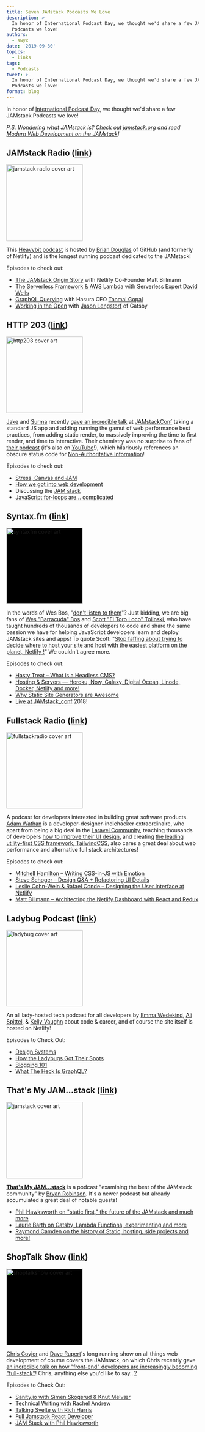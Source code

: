 ```yaml
---
title: Seven JAMstack Podcasts We Love
description: >-
  In honor of International Podcast Day, we thought we'd share a few JAMstack
  Podcasts we love!
authors:
  - swyx
date: '2019-09-30'
topics:
  - links
tags:
  - Podcasts
tweet: >-
  In honor of International Podcast Day, we thought we'd share a few JAMstack
  Podcasts we love!
format: blog
---
```

In honor of [International Podcast Day](https://internationalpodcastday.com/), we thought we'd share a few JAMstack Podcasts we love!

*P.S. Wondering what JAMstack is? Check out [jamstack.org](https://www.jamstack.org/?utm_source=blog&utm_medium=jamstack-podcasts-swyx&utm_campaign=devex) and read [Modern Web Development on the JAMstack](https://www.netlify.com/oreilly-jamstack/?utm_source=blog&utm_medium=jamstack-podcasts-swyx&utm_campaign=devex)!*

## JAMstack Radio ([link](https://www.heavybit.com/library/podcasts/jamstack-radio/))

<img src="https://www.heavybit.com/wp-content/uploads/2016/08/jamstack-radio-1024x1024.jpg" alt="jamstack radio cover art" width=200 />

This [Heavybit podcast](https://www.heavybit.com/library/podcasts/) is hosted by [Brian Douglas](https://twitter.com/bdougieyo) of GitHub (and formerly of Netlify) and is the longest running podcast dedicated to the JAMstack!

Episodes to check out:

- [The JAMstack Origin Story](https://www.heavybit.com/library/podcasts/jamstack-radio/ep-2-the-jamstack-origin-story/) with Netlify Co-Founder Matt Biilmann
- [The Serverless Framework & AWS Lambda](https://www.heavybit.com/library/podcasts/jamstack-radio/ep-4-the-serverless-framework-and-aws-lambda/) with Serverless Expert [David Wells](https://twitter.com/DavidWells)
- [GraphQL Querying](https://www.heavybit.com/library/podcasts/jamstack-radio/ep-35-graphql-querying-with-hasuras-tanmai-gopal/) with Hasura CEO [Tanmai Gopal](https://twitter.com/tanmaigo)
- [Working in the Open](https://www.heavybit.com/library/podcasts/jamstack-radio/__trashed/) with [Jason Lengstorf](https://twitter.com/jlengstorf) of Gatsby

## HTTP 203 ([link](https://www.youtube.com/playlist?list=PLNYkxOF6rcIAKIQFsNbV0JDws_G_bnNo9))


<img src="https://i3.ytimg.com/vi/yOcgGSCrn-c/hqdefault.jpg" alt="http203 cover art" width=200 />

[Jake](https://twitter.com/jaffathecake) and [Surma](https://twitter.com/dassurma) recently [gave an incredible talk](https://www.youtube.com/watch?v=TsTt7Tja30Q) at [JAMstackConf](https://jamstackconf.com/sf/?utm_source=blog&utm_medium=jamstack-podcasts-swyx&utm_campaign=devex) taking a standard JS app and adding running the gamut of web performance best practices, from adding static render, to massively improving the time to first render, and time to interactive. Their chemistry was no surprise to fans of [their podcast](https://developers.google.com/web/shows/http203/podcast) (it's also on [YouTube](https://www.youtube.com/playlist?list=PLNYkxOF6rcIAKIQFsNbV0JDws_G_bnNo9)!), which hilariously references an obscure status code for [Non-Authoritative Information](https://developer.mozilla.org/en-US/docs/Web/HTTP/Status/203)!

Episodes to check out:

- [Stress, Canvas and JAM](https://developers.google.com/web/shows/http203/podcast/stress-canvas-jam)
- [How we got into web development](https://www.youtube.com/watch?v=I-EElTqUfjU&list=PLNYkxOF6rcIAKIQFsNbV0JDws_G_bnNo9&index=8&t=0s)
- Discussing the [JAM stack](https://www.youtube.com/watch?v=QXsWaA3HTHA&list=PLNYkxOF6rcIAKIQFsNbV0JDws_G_bnNo9&index=14)
- [JavaScript for-loops are... complicated](https://www.youtube.com/watch?v=Nzokr6Boeaw)

## Syntax.fm ([link](https://syntax.fm))


<img src="https://syntax.fm/static/logo.png" alt="syntaxfm cover art" width=200 style="background: black;" />

In the words of Wes Bos, "[don't listen to them](https://twitter.com/wesbos/status/1178738370945703948)"? Just kidding, we are big fans of [Wes "Barracuda" Bos](https://twitter.com/wesbos) and [Scott "El Toro Loco" Tolinski](https://twitter.com/stolinski/status/1178746767828865024), who have taught hundreds of thousands of developers to code and share the same passion we have for helping JavaScript developers learn and deploy JAMstack sites and apps! To quote Scott: "[Stop faffing about trying to decide where to host your site and host with the easiest platform on the planet, Netlify !](https://twitter.com/stolinski/status/1178746767828865024)" We couldn't agree more.

Episodes to check out:

- [Hasty Treat – What is a Headless CMS?](https://syntax.fm/show/157/hasty-treat-what-is-a-headless-cms)
- [Hosting & Servers — Heroku, Now, Galaxy, Digital Ocean, Linode, Docker, Netlify and more!](https://syntax.fm/show/029/hosting-and-servers-heroku-now-galaxy-digital-ocean-linode-docker-netlify-and-more)
- [Why Static Site Generators are Awesome](https://syntax.fm/show/034/why-static-site-generators-are-awesome)
- [Live at JAMstack_conf](https://syntax.fm/show/090/live-at-jamstack_conf) 2018!

## Fullstack Radio ([link](http://www.fullstackradio.com/))


<img src="https://media.simplecast.com/podcast/image/279/small_1413649662-artwork.jpg" alt="fullstackradio cover art" width=200 />

A podcast for developers interested in building great software products. [Adam Wathan](http://twitter.com/adamwathan) is a developer-designer-indiehacker extraordinaire, who apart from being a big deal in the [Laravel Community](https://testdrivenlaravel.com/), teaching thousands of developers [how to improve their UI design](https://refactoringui.com/), and creating [the leading utility-first CSS framework, TailwindCSS](https://tailwindcss.com), also cares a great deal about web performance and alternative full stack architectures!

Episodes to check out:

- [Mitchell Hamilton – Writing CSS-in-JS with Emotion
](http://www.fullstackradio.com/117)
- [Steve Schoger – Design Q&A + Refactoring UI Details](http://www.fullstackradio.com/103)
- [Leslie Cohn-Wein & Rafael Conde – Designing the User Interface at Netlify](http://www.fullstackradio.com/124)
- [Matt Biilmann – Architecting the Netlify Dashboard with React and Redux](http://www.fullstackradio.com/122)

## Ladybug Podcast ([link](https://ladybug.dev/))


<img src="https://ladybug.dev/static/615138c59d5de227e39c7044f4f2e92c/e9c7b/logo.png" alt="ladybug cover art" width=200 />

An all lady-hosted tech podcast for all developers by [Emma Wedekind](https://twitter.com/@emmawedekind), [Ali Spittel](https://twitter.com/@aspittel), & [Kelly Vaughn](https://twitter.com/@kvlly) about code & career, and of course the site itself is hosted on Netlify!

Episodes to Check Out:

- [Design Systems](https://ladybug.dev/episode/design-systems/)
- [How the Ladybugs Got Their Spots](https://ladybug.dev/episode/how-the-ladybugs-got-their-spots/)
- [Blogging 101](https://ladybug.dev/episode/blogging-101/)
- [What The Heck Is GraphQL?](https://ladybug.dev/episode/what-the-heck-is-graphql/)

## That's My JAM...stack ([link](https://thatsmyjamstack.com/))


<img src="https://d33wubrfki0l68.cloudfront.net/c65436781605765fba20c1e906c4853c920f2733/1d8fb/images/logo.png" alt="jamstack cover art" width=200 />

[**That's My JAM...stack**](https://thatsmyjamstack.com/) is a podcast "examining the best of the JAMstack community" by [Bryan Robinson](https://twitter.com/brob). It's a newer podcast but already accumulated a great deal of notable guests!

- [Phil Hawksworth on "static first," the future of the JAMstack and much more](https://thatsmyjamstack.com/posts/phil-hawksworth/)
- [Laurie Barth on Gatsby, Lambda Functions, experimenting and more](https://thatsmyjamstack.com/posts/laurie-barth/)
- [Raymond Camden on the history of Static, hosting, side projects and more!](https://thatsmyjamstack.com/posts/raymond-camden/)


## ShopTalk Show ([link](https://shoptalkshow.com))

<img src="https://1uh1puzyb6-flywheel.netdna-ssl.com/wp-content/themes/shoptalk2/images/shoptalk_logo.png" alt="shoptalkshow cover art" width=200 style="background: black;" />

[Chris Coyier](https://twitter.com/chriscoyier/) and [Dave Rupert](https://twitter.com/davatron5000)'s long running show on all things web development of course covers the JAMstack, on which Chris recently gave [an incredible talk on how "front-end" developers are increasingly becoming "full-stack"](https://www.youtube.com/watch?v=VwjXUGFQjYg)! Chris, anything else you'd like to say...[?](https://shoptalkshow.com)

Episodes to Check Out:

- [Sanity.io with Simen Skogsrud & Knut Melvær](https://shoptalkshow.com/episodes/372/)
- [Technical Writing with Rachel Andrew](https://shoptalkshow.com/episodes/371/)
- [Talking Svelte with Rich Harris](https://shoptalkshow.com/episodes/349/)
- [Full Jamstack React Developer](https://shoptalkshow.com/episodes/369/)
- [JAM Stack with Phil Hawksworth](https://shoptalkshow.com/episodes/303-jam-stack-phil-hawksworth/)
